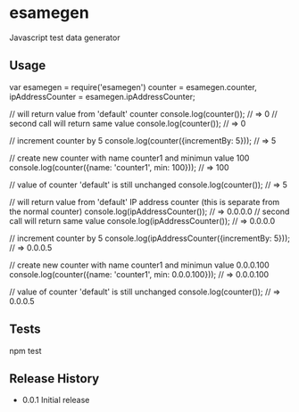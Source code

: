 # esamegen
Javascript test data generator



## Usage

  var esamegen = require('esamegen')
      counter = esamegen.counter,
      ipAddressCounter = esamegen.ipAddressCounter;

  // will return value from 'default' counter
  console.log(counter()); // => 0
  // second call will return same value
  console.log(counter()); // => 0
  
  // increment counter by 5
  console.log(counter({incrementBy: 5})); // => 5
  
  // create new counter with name counter1 and minimun value 100
  console.log(counter({name: 'counter1', min: 100})); // => 100
  
  // value of counter 'default' is still unchanged 
  console.log(counter()); // => 5

  // will return value from 'default' IP address counter (this is separate from the normal counter)
  console.log(ipAddressCounter()); // => 0.0.0.0
  // second call will return same value
  console.log(ipAddressCounter()); // => 0.0.0.0
  
  // increment counter by 5
  console.log(ipAddressCounter({incrementBy: 5})); // => 0.0.0.5
  
  // create new counter with name counter1 and minimun value 0.0.0.100
  console.log(counter({name: 'counter1', min: 0.0.0.100})); // => 0.0.0.100
  
  // value of counter 'default' is still unchanged 
  console.log(counter()); // => 0.0.0.5


## Tests

  npm test


## Release History

* 0.0.1 Initial release
